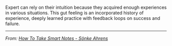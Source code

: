 Expert can rely on their intuition because they acquired enough experiences in various situations. This gut feeling is an incorporated history of experience, deeply learned practice with feedback loops on success and failure.

---
*From: [How To Take Smart Notes - Sönke Ahrens](How%20To%20Take%20Smart%20Notes%20-%20Sönke%20Ahrens.md)*


